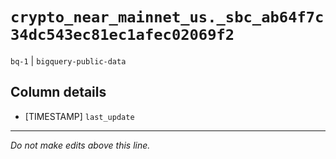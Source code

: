 # `crypto_near_mainnet_us._sbc_ab64f7c34dc543ec81ec1afec02069f2`
`bq-1` | `bigquery-public-data`

## Column details
* [TIMESTAMP] `last_update`

-------------------------------------------------------------------------------
*Do not make edits above this line.*

